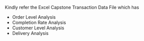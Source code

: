Kindly refer the Excel Capstone Transaction Data File which has 
- Order Level Analysis
- Completion Rate Analysis
- Customer Level Analysis
- Delivery Analysis
